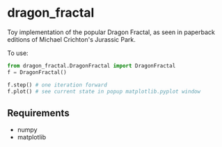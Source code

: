 # dragon_fractal

Toy implementation of the popular Dragon Fractal, as seen in paperback editions of Michael Crichton's Jurassic Park.

To use:

```python
from dragon_fractal.DragonFractal import DragonFractal
f = DragonFractal()

f.step() # one iteration forward
f.plot() # see current state in popup matplotlib.pyplot window
```

## Requirements

- numpy
- matplotlib
